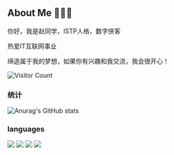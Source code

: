 ## About Me 🧑🏻‍💻

你好，我是赵同学，ISTP人格，数字侠客

热爱IT互联网事业

缔造属于我的梦想，如果你有兴趣和我交流，我会很开心！

![Visitor Count](https://profile-counter.glitch.me/ZhaoTongXue0/count.svg) 

### 统计

![Anurag's GitHub stats](https://github-readme-stats.vercel.app/api?username=ZhaoTongXue0&show_icons=true&theme=dark&locale=cn)

### languages

<span > <img src="https://img.shields.io/badge/-HTML5-E34F26?style=flat-square&logo=html5&logoColor=white" /> <img src="https://img.shields.io/badge/-CSS3-1572B6?style=flat-square&logo=css3" /> <img src="https://img.shields.io/badge/-JavaScript-oringe?style=flat-square&logo=javascript" /> <img src="https://img.shields.io/badge/-React.js-oringe?style=flat-square&logo=React" /></span>
